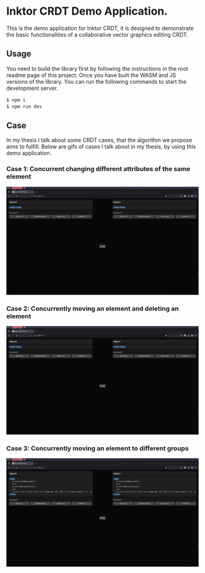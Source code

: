 # Inktor CRDT Demo Application.

This is the demo application for Inktor CRDT, it is designed to demonstrate the basic functionalities
of a collaborative vector graphics editing CRDT.

## Usage
You need to build the library first by following the instructions in the root readme page of this project.
Once you have built the WASM and JS versions of the library. You can run the following commands to start
the development server.
```sh
$ npm i
$ npm run dev
```
## Case
In my thesis I talk about some CRDT cases, that the algorithm we propose aims to fulfill. Below are gifs of cases I talk about in my thesis, by using this
demo application.

### Case 1: Concurrent changing different attributes of the same element
![](./assets/case1_example.gif)

### Case 2: Concurrently moving an element and deleting an element
![](./assets/case2_example.gif)

### Case 3: Concurrently moving an element to different groups
![](./assets/case3_example.gif)
